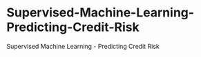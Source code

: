 # Supervised-Machine-Learning-Predicting-Credit-Risk
Supervised Machine Learning - Predicting Credit Risk
